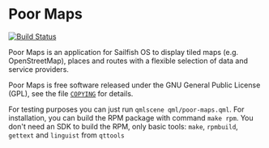Poor Maps
=========

[![Build Status](https://travis-ci.org/otsaloma/poor-maps.svg)](
https://travis-ci.org/otsaloma/poor-maps)

Poor Maps is an application for Sailfish OS to display tiled maps (e.g.
OpenStreetMap), places and routes with a flexible selection of data and
service providers.

Poor Maps is free software released under the GNU General Public License
(GPL), see the file [`COPYING`](COPYING) for details.

For testing purposes you can just run `qmlscene qml/poor-maps.qml`. For
installation, you can build the RPM package with command `make rpm`. You
don't need an SDK to build the RPM, only basic tools: `make`,
`rpmbuild`, `gettext` and `linguist` from `qttools`
